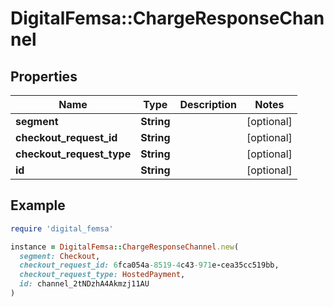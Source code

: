 # DigitalFemsa::ChargeResponseChannel

## Properties

| Name | Type | Description | Notes |
| ---- | ---- | ----------- | ----- |
| **segment** | **String** |  | [optional] |
| **checkout_request_id** | **String** |  | [optional] |
| **checkout_request_type** | **String** |  | [optional] |
| **id** | **String** |  | [optional] |

## Example

```ruby
require 'digital_femsa'

instance = DigitalFemsa::ChargeResponseChannel.new(
  segment: Checkout,
  checkout_request_id: 6fca054a-8519-4c43-971e-cea35cc519bb,
  checkout_request_type: HostedPayment,
  id: channel_2tNDzhA4Akmzj11AU
)
```

